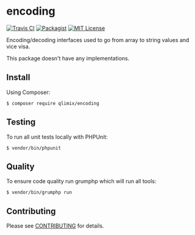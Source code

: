 # encoding

[![Travis CI](https://api.travis-ci.org/qlimix/encoding.svg?branch=master)](https://travis-ci.org/qlimix/encoding)
[![Packagist](https://img.shields.io/packagist/v/qlimix/encoding.svg)](https://packagist.org/packages/qlimix/encoding)
[![MIT License](https://img.shields.io/badge/license-MIT-brightgreen.svg)](https://github.com/qlimix/encoding/blob/master/LICENSE)

Encoding/decoding interfaces used to go from array to string values and vice visa.

This package doesn't have any implementations.

## Install

Using Composer:

~~~
$ composer require qlimix/encoding
~~~

## Testing
To run all unit tests locally with PHPUnit:

~~~
$ vendor/bin/phpunit
~~~

## Quality
To ensure code quality run grumphp which will run all tools:

~~~
$ vendor/bin/grumphp run
~~~

## Contributing

Please see [CONTRIBUTING](CONTRIBUTING.md) for details.
